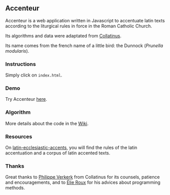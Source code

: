 ## Accenteur

Accenteur is a web application written in Javascript to accentuate latin texts according to the liturgical rules in force in the Roman Catholic Church.

Its algorithms and data were adaptated from [Collatinus](https://github.com/biblissima/collatinus).

Its name comes from the french name of a little bird: the Dunnock (*Prunella modularis*).


### Instructions

Simply click on `index.html`.


### Demo

Try Accenteur [here](https://brroman.github.io/accenteur/).


### Algorithm

More details about the code in the [Wiki](https://github.com/BrRoman/accenteur/wiki/Home/).


### Resources

On [latin-ecclesiastic-accents](https://github.com/gregorio-project/latin-ecclesiastic-accents), you will find the rules of the latin accentuation and a corpus of latin accented texts.


### Thanks

Great thanks to [Philippe Verkerk](https://github.com/PhVerkerk) from Collatinus for its counsels, patience and encouragements, and to [Élie Roux](https://github.com/eroux) for his advices about programming methods.
